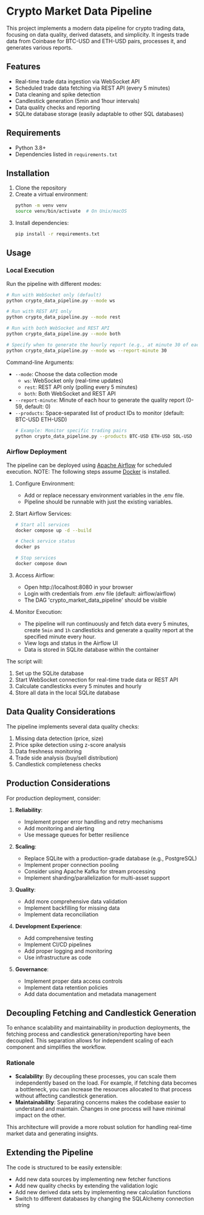 # Crypto Market Data Pipeline

This project implements a modern data pipeline for crypto trading data, focusing on data quality, derived datasets, and simplicity. It ingests trade data from Coinbase for BTC-USD and ETH-USD pairs, processes it, and generates various reports.

## Features

- Real-time trade data ingestion via WebSocket API
- Scheduled trade data fetching via REST API (every 5 minutes)
- Data cleaning and spike detection
- Candlestick generation (5min and 1hour intervals)
- Data quality checks and reporting
- SQLite database storage (easily adaptable to other SQL databases)

## Requirements

- Python 3.8+
- Dependencies listed in `requirements.txt`

## Installation

1. Clone the repository
2. Create a virtual environment:
   ```bash
   python -m venv venv
   source venv/bin/activate  # On Unix/macOS
   ```
3. Install dependencies:
   ```bash
   pip install -r requirements.txt
   ```

## Usage

### Local Execution

Run the pipeline with different modes:

```bash
# Run with WebSocket only (default)
python crypto_data_pipeline.py --mode ws

# Run with REST API only
python crypto_data_pipeline.py --mode rest

# Run with both WebSocket and REST API
python crypto_data_pipeline.py --mode both

# Specify when to generate the hourly report (e.g., at minute 30 of each hour)
python crypto_data_pipeline.py --mode ws --report-minute 30
```

Command-line Arguments:
- `--mode`: Choose the data collection mode
  - `ws`: WebSocket only (real-time updates)
  - `rest`: REST API only (polling every 5 minutes)
  - `both`: Both WebSocket and REST API
- `--report-minute`: Minute of each hour to generate the quality report (0-59, default: 0)
- `--products`: Space-separated list of product IDs to monitor (default: BTC-USD ETH-USD)
  ```bash
  # Example: Monitor specific trading pairs
  python crypto_data_pipeline.py --products BTC-USD ETH-USD SOL-USD
  ```

### Airflow Deployment

The pipeline can be deployed using [Apache Airflow](https://airflow.apache.org/docs/apache-airflow/2.6.0/) for scheduled execution. NOTE: The following steps assume [Docker](https://docs.docker.com/engine/install/ubuntu/) is installed.

1. Configure Environment:
   - Add or replace necessary environment variables in the .env file.
   - Pipeline should be runnable with just the existing variables.

2. Start Airflow Services:
   ```bash
   # Start all services
   docker compose up -d --build

   # Check service status
   docker ps

   # Stop services
   docker compose down
   ```

3. Access Airflow:   
   - Open http://localhost:8080 in your browser
   - Login with credentials from .env file (default: airflow/airflow)
   - The DAG 'crypto_market_data_pipeline' should be visible

4. Monitor Execution:
   - The pipeline will run continuously and fetch data every 5 minutes, create `5min` and `1h` candlesticks and generate a quality report at the specified minute every hour.
   - View logs and status in the Airflow UI
   - Data is stored in SQLite database within the container

The script will:
1. Set up the SQLite database
2. Start WebSocket connection for real-time trade data or REST API
3. Calculate candlesticks every 5 minutes and hourly
4. Store all data in the local SQLite database

## Data Quality Considerations

The pipeline implements several data quality checks:
1. Missing data detection (price, size)
2. Price spike detection using z-score analysis
3. Data freshness monitoring
4. Trade side analysis (buy/sell distribution)
5. Candlestick completeness checks

## Production Considerations

For production deployment, consider:

1. **Reliability**:
   - Implement proper error handling and retry mechanisms
   - Add monitoring and alerting
   - Use message queues for better resilience

2. **Scaling**:
   - Replace SQLite with a production-grade database (e.g., PostgreSQL)
   - Implement proper connection pooling
   - Consider using Apache Kafka for stream processing
   - Implement sharding/parallelization for multi-asset support

3. **Quality**:
   - Add more comprehensive data validation
   - Implement backfilling for missing data
   - Implement data reconciliation

4. **Development Experience**:
   - Add comprehensive testing
   - Implement CI/CD pipelines
   - Add proper logging and monitoring
   - Use infrastructure as code

5. **Governance**:
   - Implement proper data access controls
   - Implement data retention policies
   - Add data documentation and metadata management

## Decoupling Fetching and Candlestick Generation

To enhance scalability and maintainability in production deployments, the fetching process and candlestick generation/reporting have been decoupled. This separation allows for independent scaling of each component and simplifies the workflow.

### Rationale
- **Scalability**: By decoupling these processes, you can scale them independently based on the load. For example, if fetching data becomes a bottleneck, you can increase the resources allocated to that process without affecting candlestick generation.
- **Maintainability**: Separating concerns makes the codebase easier to understand and maintain. Changes in one process will have minimal impact on the other.

This architecture will provide a more robust solution for handling real-time market data and generating insights.

## Extending the Pipeline

The code is structured to be easily extensible:
- Add new data sources by implementing new fetcher functions
- Add new quality checks by extending the validation logic
- Add new derived data sets by implementing new calculation functions
- Switch to different databases by changing the SQLAlchemy connection string
